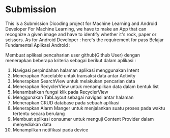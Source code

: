 # Submission
This is a Submission Dicoding project for Machine Learning and Android Developer 
For Machine Learning, we have to make an App that can recognize a given image and have to identify whether it's rock, paper or scissors.
As for Android Developer :
here's the requirement for pass Belajar Fundamental Aplikasi Android :

Membuat aplikasi pencaharian user github(Github User) dengan menerapkan beberapa kriteria sebagai berikut dalam aplikasi :
1. Navigasi perpindahan halaman aplikasi menggunakan Intent 
2. Menerapkan Parcelable untuk transaksi data antar Activity
3. Menerapkan SearchView untuk melakukan pencarian data
4. Menerapkan RecyclerView untuk menampilkan data dalam bentuk list
5. Menambahkan fungsi klik pada RecyclerView
6. Menggunakan TabLayout sebagai navigasi antar halaman
7. Menerapkan CRUD database pada sebuah aplikasi
8. Menerapkan Alarm Manger untuk menjalankan suatu proses pada waktu tertentu secara berulang
9. Membuat aplikasi consumer untuk menguji Content Provider dalam menyediakan data
10. Menampilkan notifikasi pada device
